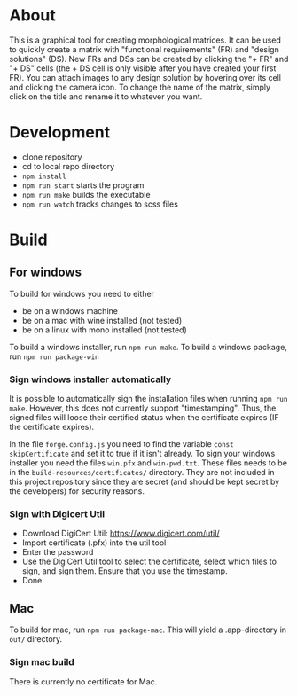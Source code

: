 # About
This is a graphical tool for creating morphological matrices. It can be used to quickly create a matrix with "functional requirements" (FR) and "design solutions" (DS). New FRs and DSs can be created by clicking the "+ FR" and "+ DS" cells (the + DS cell is only visible after you have created your first FR).  You can attach images to any design solution by hovering over its cell and clicking the camera icon. To change the name of the matrix, simply click on the title and rename it to whatever you want.

# Development
- clone repository
- cd to local repo directory
- `npm install`
- `npm run start` starts the program
- `npm run make` builds the executable
- `npm run watch` tracks changes to scss files

# Build

## For windows
To build for windows you need to either
- be on a windows machine
- be on a mac with wine installed (not tested)
- be on a linux with mono installed (not tested)

To build a windows installer, run `npm run make`.
To build a windows package, run `npm run package-win`

### Sign windows installer automatically
It is possible to automatically sign the installation files when running `npm run make`. However, this does not currently support "timestamping". Thus, the signed files will loose their certified status when the certificate expires (IF the certificate expires).

In the file `forge.config.js` you need to find the variable `const skipCertificate` and set it to true if it isn't already.
To sign your windows installer you need the files `win.pfx` and `win-pwd.txt`. These files needs to be in the `build-resources/certificates/` directory. They are not included in this project repository since they are secret (and should be kept secret by the developers) for security reasons. 

### Sign with Digicert Util
- Download DigiCert Util: https://www.digicert.com/util/
- Import certificate (.pfx) into the util tool
- Enter the password
- Use the DigiCert Util tool to select the certificate, select which files to sign, and sign them. Ensure that you use the timestamp.
- Done.

## Mac
To build for mac, run `npm run package-mac`. This will yield a .app-directory in `out/` directory.

### Sign mac build
There is currently no certificate for Mac.

